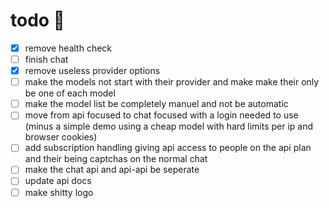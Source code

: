 # todo 🫩
- [x] remove health check
- [ ] finish chat
- [x] remove useless provider options
- [ ] make the models not start with their provider and make make their only be one of each model
- [ ] make the model list be completely manuel and not be automatic
- [ ] move from api focused to chat focused with a login needed to use (minus a simple demo using a cheap model with hard limits per ip and browser cookies)
- [ ] add subscription handling giving api access to people on the api plan and their being captchas on the normal chat
- [ ] make the chat api and api-api be seperate
- [ ] update api docs
- [ ] make shitty logo
